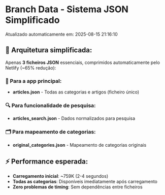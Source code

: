 # Branch Data - Sistema JSON Simplificado
Atualizado automaticamente em: 2025-08-15 21:16:10

## 🎯 Arquitetura simplificada:
Apenas **3 ficheiros JSON** essenciais, comprimidos automaticamente pelo Netlify (~65% redução):

### 📱 Para a app principal:
- **articles.json** - Todas as categorias e artigos (ficheiro único)

### 🔍 Para funcionalidade de pesquisa:
- **articles_search.json** - Dados normalizados para pesquisa

### 🗂️ Para mapeamento de categorias:
- **original_categories.json** - Mapeamento de categorias originais

## ⚡ Performance esperada:
- **Carregamento inicial**: ~759K (2-4 segundos)
- **Todas as categorias**: Disponíveis imediatamente após carregamento
- **Zero problemas de timing**: Sem dependências entre ficheiros
